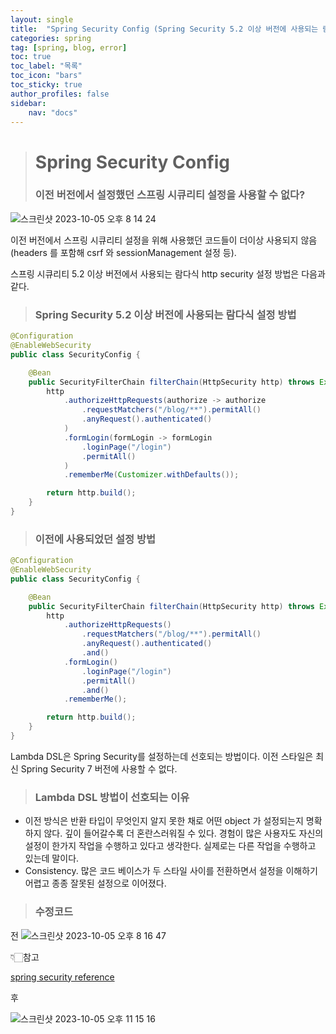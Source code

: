 ```yaml
---
layout: single
title:  "Spring Security Config (Spring Security 5.2 이상 버전에 사용되는 람다식 설정 방법)"
categories: spring
tag: [spring, blog, error]
toc: true
toc_label: "목록"
toc_icon: "bars"
toc_sticky: true
author_profiles: false
sidebar:
    nav: "docs"
---
```



># Spring Security Config
>### 이전 버전에서 설정했던 스프링 시큐리티 설정을 사용할 수 없다?

![스크린샷 2023-10-05 오후 8 14 24](https://github.com/5selny/5selny.github.io/assets/115622936/cfb4709e-af6e-4b59-b905-8c879027a03c)

이전 버전에서 스프링 시큐리티 설정을 위해 사용했던 코드들이 더이상 사용되지 않음(headers 를 포함해 csrf 와 sessionManagement 설정 등).  


스프링 시큐리티 5.2 이상 버전에서 사용되는 람다식 http security 설정 방법은 다음과 같다. 

>### Spring Security 5.2 이상 버전에 사용되는 람다식 설정 방법


```java
@Configuration
@EnableWebSecurity
public class SecurityConfig {

    @Bean
    public SecurityFilterChain filterChain(HttpSecurity http) throws Exception {
        http
            .authorizeHttpRequests(authorize -> authorize
                .requestMatchers("/blog/**").permitAll()
                .anyRequest().authenticated()
            )
            .formLogin(formLogin -> formLogin
                .loginPage("/login")
                .permitAll()
            )
            .rememberMe(Customizer.withDefaults());

        return http.build();
    }
}
```

>### 이전에 사용되었던 설정 방법

```java
@Configuration
@EnableWebSecurity
public class SecurityConfig {

    @Bean
    public SecurityFilterChain filterChain(HttpSecurity http) throws Exception {
        http
            .authorizeHttpRequests()
                .requestMatchers("/blog/**").permitAll()
                .anyRequest().authenticated()
                .and()
            .formLogin()
                .loginPage("/login")
                .permitAll()
                .and()
            .rememberMe();

        return http.build();
    }
}
```

Lambda DSL은 Spring Security를 설정하는데 선호되는 방법이다. 이전 스타일은 최신 Spring Security 7 버전에 사용할 수 없다. 



>### Lambda DSL 방법이 선호되는 이유

- 이전 방식은 반환 타입이 무엇인지 알지 못한 채로 어떤 object 가 설정되는지 명확하지 않다. 깊이 들어갈수록 더 혼란스러워질 수 있다. 경험이 많은 사용자도 자신의 설정이 한가지 작업을 수행하고 있다고 생각한다. 실제로는 다른 작업을 수행하고 있는데 말이다.
- Consistency. 많은 코드 베이스가 두 스타일 사이를 전환하면서 설정을 이해하기 어렵고 종종 잘못된 설정으로 이어졌다.


>### 수정코드

전
![스크린샷 2023-10-05 오후 8 16 47](https://github.com/5selny/5selny.github.io/assets/115622936/d83aea81-2e5a-4563-890e-e2e330601471) 


👇🏻참고 

[spring security reference](https://docs.spring.io/spring-security/reference/migration-7/configuration.html#_use_the_lambda_dsl)

후

![스크린샷 2023-10-05 오후 11 15 16](https://github.com/5selny/5selny.github.io/assets/115622936/480db4be-f28a-41a0-a5e0-998d814af1cc)

